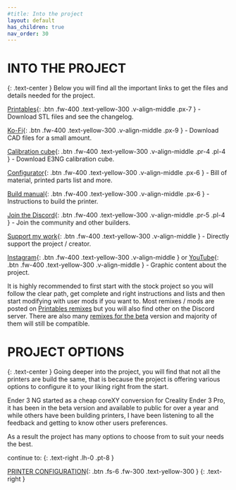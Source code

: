 ```yaml
---
#title: Into the project
layout: default
has_children: true
nav_order: 30
---
```

# INTO THE PROJECT
{: .text-center }
Below you will find all the important links to get the files and details needed for the project.

[Printables]{: .btn .fw-400 .text-yellow-300 .v-align-middle .px-7 } - Download STL files and see the changelog.

[Ko-Fi]{: .btn .fw-400 .text-yellow-300 .v-align-middle .px-9 } - Download CAD files for a small amount.

[Calibration cube]{: .btn .fw-400 .text-yellow-300 .v-align-middle .pr-4 .pl-4 } - Download E3NG calibration cube.

[Configurator]{: .btn .fw-400 .text-yellow-300 .v-align-middle .px-6 } - Bill of material, printed parts list and more.

[Build manual]{: .btn .fw-400 .text-yellow-300 .v-align-middle .px-6 } - Instructions to build the printer.

[Join the Discord]{: .btn .fw-400 .text-yellow-300 .v-align-middle .pr-5 .pl-4 } - Join the community and other builders.

[Support my work]{: .btn .fw-400 .text-yellow-300 .v-align-middle } - Directly support the project / creator.

[Instagram]{: .btn .fw-400 .text-yellow-300 .v-align-middle } or [YouTube]{: .btn .fw-400 .text-yellow-300 .v-align-middle } - Graphic content about the project.

It is highly recommended to first start with the stock project so you will follow the clear path, get complete and right instructions and lists and then start modifying with user mods if you want to.
Most remixes / mods are posted on [Printables remixes] but you will also find other on the Discord server. There are also many [remixes for the beta] version and majority of them will still be compatible.

# PROJECT OPTIONS
{: .text-center }
Going deeper into the project, you will find that not all the printers are build the same, that is because the project is offering various options to configure it to your liking right from the start.

Ender 3 NG started as a cheap coreXY conversion for Creality Ender 3 Pro, it has been in the beta version and available to public for over a year and while others have been building printers, I have been listening to all the feedback and getting to know other users preferences.

As a result the project has many options to choose from to suit your needs the best.

continue to:
{: .text-right .lh-0 .pt-8 }

[PRINTER CONFIGURATION]{: .btn .fs-6 .fw-300 .text-yellow-300 }
{: .text-right }

[Printables]: https://www.printables.com/en/model/922401
[Ko-Fi]: https://ko-fi.com/s/f1be48e43a
[Calibration cube]: https://www.printables.com/en/model/478403
[Configurator]: https://rh3d.xyz/E3NG_v1_2/advanced/config
[Build manual]: https://rh3d.xyz/E3NG_v1_2/standard/build_guide
[Join the Discord]: https://discord.com/invite/Zkvu6uu2AR
[Instagram]: https://www.instagram.com/RH3D_cz
[YouTube]: https://www.youtube.com/@RH3D_cz?sub_confirmation=1
[Support my work]: https://rh3d.xyz/donate.html
[Printables remixes]: https://www.printables.com/en/model/922401/remixes
[remixes for the beta]: https://www.printables.com/en/model/469280/remixes
[Printer configuration]: https://rh3d.xyz/E3NG_v1_2/advanced/config
